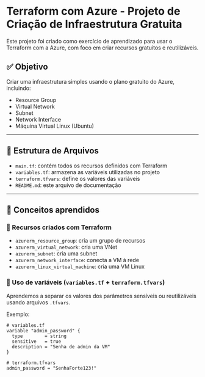 # Terraform com Azure - Projeto de Criação de Infraestrutura Gratuita

Este projeto foi criado como exercício de aprendizado para usar o Terraform com a Azure, com foco em criar recursos gratuitos e reutilizáveis.

## ✅ Objetivo

Criar uma infraestrutura simples usando o plano gratuito do Azure, incluindo:

- Resource Group
- Virtual Network
- Subnet
- Network Interface
- Máquina Virtual Linux (Ubuntu)

---

## 📁 Estrutura de Arquivos

- `main.tf`: contém todos os recursos definidos com Terraform
- `variables.tf`: armazena as variáveis utilizadas no projeto
- `terraform.tfvars`: define os valores das variáveis
- `README.md`: este arquivo de documentação

---

## 🧠 Conceitos aprendidos

### 🔹 Recursos criados com Terraform

- `azurerm_resource_group`: cria um grupo de recursos
- `azurerm_virtual_network`: cria uma VNet
- `azurerm_subnet`: cria uma subnet
- `azurerm_network_interface`: conecta a VM à rede
- `azurerm_linux_virtual_machine`: cria uma VM Linux

### 🔹 Uso de variáveis (`variables.tf` + `terraform.tfvars`)
Aprendemos a separar os valores dos parâmetros sensíveis ou reutilizáveis usando arquivos `.tfvars`.

Exemplo:
```hcl
# variables.tf
variable "admin_password" {
  type        = string
  sensitive   = true
  description = "Senha de admin da VM"
}

# terraform.tfvars
admin_password = "SenhaForte123!"